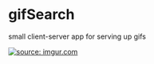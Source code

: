 # gifSearch
small  client-server app for serving up gifs

<a href="http://imgur.com/Uxw43jU"><img src="http://i.imgur.com/Uxw43jU.png" title="source: imgur.com" /></a>
